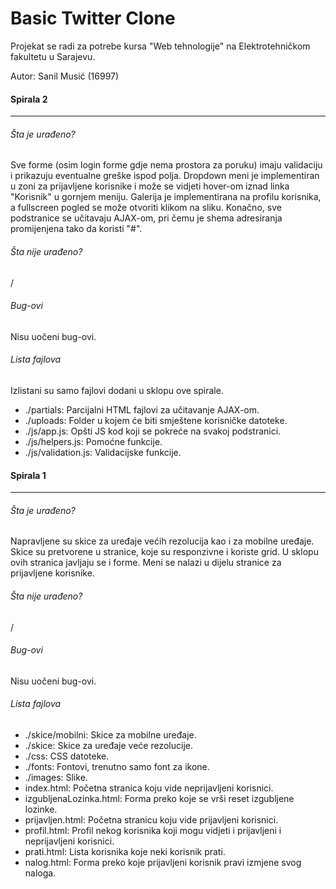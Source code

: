 # Basic Twitter Clone

Projekat se radi za potrebe kursa "Web tehnologije" na Elektrotehničkom fakultetu u Sarajevu.

Autor: Sanil Musić (16997)

#### Spirala 2
---

###### Šta je urađeno?
Sve forme (osim login forme gdje nema prostora za poruku) imaju validaciju i prikazuju eventualne greške ispod polja. Dropdown meni je implementiran u zoni za prijavljene korisnike i može se vidjeti hover-om iznad linka "Korisnik" u gornjem meniju. Galerija je implementirana na profilu korisnika, a fullscreen pogled se može otvoriti klikom na sliku. Konačno, sve podstranice se učitavaju AJAX-om, pri čemu je shema adresiranja promijenjena tako da koristi "#".

###### Šta nije urađeno?
/

###### Bug-ovi
Nisu uočeni bug-ovi.

###### Lista fajlova
Izlistani su samo fajlovi dodani u sklopu ove spirale.
- ./partials: Parcijalni HTML fajlovi za učitavanje AJAX-om.
- ./uploads: Folder u kojem će biti smještene korisničke datoteke.
- ./js/app.js: Opšti JS kod koji se pokreće na svakoj podstranici.
- ./js/helpers.js: Pomoćne funkcije.
- ./js/validation.js: Validacijske funkcije.

#### Spirala 1
---

###### Šta je urađeno?

Napravljene su skice za uređaje većih rezolucija kao i za mobilne uređaje. Skice su pretvorene u stranice, koje su responzivne i koriste grid. U sklopu ovih stranica javljaju se i forme. Meni se nalazi u dijelu stranice za prijavljene korisnike.

###### Šta nije urađeno?

/

###### Bug-ovi

Nisu uočeni bug-ovi.

###### Lista fajlova

- ./skice/mobilni: Skice za mobilne uređaje.
- ./skice: Skice za uređaje veće rezolucije.
- ./css: CSS datoteke.
- ./fonts: Fontovi, trenutno samo font za ikone.
- ./images: Slike.
- index.html: Početna stranica koju vide neprijavljeni korisnici.
- izgubljenaLozinka.html: Forma preko koje se vrši reset izgubljene lozinke.
- prijavljen.html: Početna stranicu koju vide prijavljeni korisnici.
- profil.html: Profil nekog korisnika koji mogu vidjeti i prijavljeni i neprijavljeni korisnici.
- prati.html: Lista korisnika koje neki korisnik prati.
- nalog.html: Forma preko koje prijavljeni korisnik pravi izmjene svog naloga.